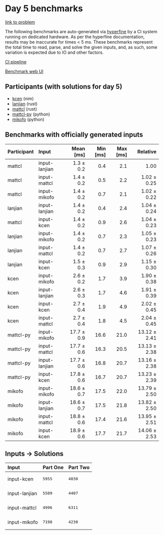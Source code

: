 # Day 5 benchmarks

[link to problem](https://adventofcode.com/2024/day/5)

The following benchmarks are auto-generated via
[hyperfine](https://github.com/sharkdp/hyperfine) by a CI system running on
dedicated hardware. As per the hyperfine documentation, results may be
inaccurate for times < 5 ms. These benchmarks represent the total time to read,
parse, and solve the given inputs, and, as such, some variation is expected due
to IO and other factors.

[CI pipeline](http://ci.papercode.net:8080/teams/main/pipelines/aoc2024)

[Benchmark web UI](https://aoc.ancalagon.black)


## Participants (with solutions for day 5)

- [kcen](https://github.com/kcen/aoc2024) (nim)
- [lanjian](https://github.com/lanjian/aoc-2024) (rust)
- [mattcl](https://github.com/mattcl/aoc2024) (rust)
- [mattcl-py](https://github.com/mattcl/aoc2024-py) (python)
- [mikofo](https://github.com/mikofo/aoc2024) (python)


## Benchmarks with officially generated inputs

| Participant | Input | Mean [ms] | Min [ms] | Max [ms] | Relative |
|:---|:---|---:|---:|---:|---:|
| mattcl | input-lanjian | 1.3 ± 0.2 | 0.4 | 2.1 | 1.00 |
| mattcl | input-mattcl | 1.4 ± 0.2 | 0.5 | 2.2 | 1.02 ± 0.25 |
| mattcl | input-mikofo | 1.4 ± 0.2 | 0.7 | 2.1 | 1.02 ± 0.22 |
| lanjian | input-lanjian | 1.4 ± 0.2 | 0.4 | 2.4 | 1.04 ± 0.24 |
| mattcl | input-kcen | 1.4 ± 0.2 | 0.9 | 2.6 | 1.04 ± 0.23 |
| lanjian | input-mikofo | 1.4 ± 0.2 | 0.7 | 2.3 | 1.05 ± 0.23 |
| lanjian | input-mattcl | 1.4 ± 0.2 | 0.7 | 2.7 | 1.07 ± 0.26 |
| lanjian | input-kcen | 1.5 ± 0.3 | 0.9 | 2.9 | 1.15 ± 0.30 |
| kcen | input-mikofo | 2.6 ± 0.2 | 1.7 | 3.9 | 1.90 ± 0.38 |
| kcen | input-lanjian | 2.6 ± 0.3 | 1.7 | 4.6 | 1.91 ± 0.39 |
| kcen | input-kcen | 2.7 ± 0.4 | 1.9 | 4.9 | 2.02 ± 0.45 |
| kcen | input-mattcl | 2.7 ± 0.4 | 1.8 | 4.5 | 2.04 ± 0.45 |
| mattcl-py | input-mikofo | 17.7 ± 0.9 | 16.6 | 21.0 | 13.12 ± 2.41 |
| mattcl-py | input-mattcl | 17.7 ± 0.6 | 16.3 | 20.5 | 13.13 ± 2.38 |
| mattcl-py | input-lanjian | 17.7 ± 0.6 | 16.8 | 20.7 | 13.16 ± 2.38 |
| mattcl-py | input-kcen | 17.8 ± 0.6 | 16.7 | 20.7 | 13.23 ± 2.39 |
| mikofo | input-mikofo | 18.6 ± 0.7 | 17.5 | 22.0 | 13.79 ± 2.50 |
| mikofo | input-lanjian | 18.6 ± 0.7 | 17.5 | 21.8 | 13.82 ± 2.50 |
| mikofo | input-mattcl | 18.8 ± 0.6 | 17.4 | 21.6 | 13.95 ± 2.51 |
| mikofo | input-kcen | 18.9 ± 0.6 | 17.7 | 21.7 | 14.06 ± 2.53 |


## Inputs -> Solutions

| Input | Part One | Part Two |
|:---|:---|:---|
|input-kcen|<pre>5955</pre>|<pre>4030</pre>|
|input-lanjian|<pre>5509</pre>|<pre>4407</pre>|
|input-mattcl|<pre>4996</pre>|<pre>6311</pre>|
|input-mikofo|<pre>7198</pre>|<pre>4230</pre>|
